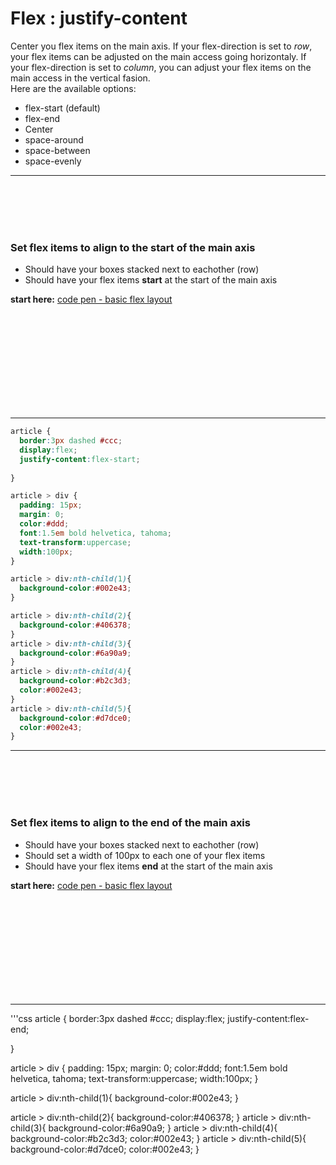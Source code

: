 # Flex : justify-content

Center you flex items on the main axis. 
If your flex-direction is set to *row*, your flex items can be adjusted on the main access going horizontaly. 
If your flex-direction is set to *column*, you can adjust your flex items on the main access in the vertical fasion.
<br/>
Here are the available options: 

- flex-start (default)
- flex-end
- Center
- space-around
- space-between
- space-evenly


<hr />
<br />
<br />

<br/>
<br/>

### Set flex items to align to the start of the main axis
- Should have your boxes stacked next to eachother (row)
- Should have your flex items __start__ at the start of the main axis

**start here:** [code pen - basic flex layout ](https://codepen.io/wesduff/pen/GMvQmG)

<br />
<br />
<br />
<br />
<br />
<br />
<br />
<br />
<br />
<hr />

```css
article {
  border:3px dashed #ccc;
  display:flex;
  justify-content:flex-start;
  
}

article > div {
  padding: 15px;
  margin: 0;
  color:#ddd;
  font:1.5em bold helvetica, tahoma;
  text-transform:uppercase;
  width:100px;
}

article > div:nth-child(1){
  background-color:#002e43;
}

article > div:nth-child(2){
  background-color:#406378;
}
article > div:nth-child(3){
  background-color:#6a90a9;
}
article > div:nth-child(4){
  background-color:#b2c3d3;
  color:#002e43;
}
article > div:nth-child(5){
  background-color:#d7dce0;
  color:#002e43;
}
```

<hr />
<br />
<br />

<br/>
<br/>

### Set flex items to align to the end of the main axis
- Should have your boxes stacked next to eachother (row)
- Should set a width of 100px to each one of your flex items
- Should have your flex items __end__ at the start of the main axis

**start here:** [code pen - basic flex layout ](https://codepen.io/wesduff/pen/GMvQmG)

<br />
<br />
<br />
<br />
<br />
<br />
<br />
<br />
<br />
<hr />

'''css
article {
  border:3px dashed #ccc;
  display:flex;
  justify-content:flex-end;
  
}

article > div {
  padding: 15px;
  margin: 0;
  color:#ddd;
  font:1.5em bold helvetica, tahoma;
  text-transform:uppercase;
  width:100px;
}

article > div:nth-child(1){
  background-color:#002e43;
}

article > div:nth-child(2){
  background-color:#406378;
}
article > div:nth-child(3){
  background-color:#6a90a9;
}
article > div:nth-child(4){
  background-color:#b2c3d3;
  color:#002e43;
}
article > div:nth-child(5){
  background-color:#d7dce0;
  color:#002e43;
}
```
